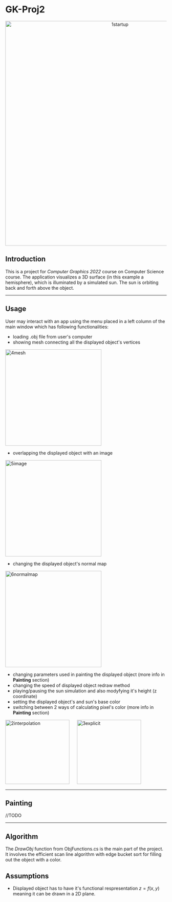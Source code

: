 # GK-Proj2
<p align="center">
  <img width="700" alt="1startup" src="https://user-images.githubusercontent.com/74315304/204162780-a3772a1f-4c2e-4c08-94f6-16bc0c598e25.png">
</p>
  
## Introduction
This is a project for *Computer Graphics 2022* course on Computer Science course. The application visualizes a 3D surface (in this example a hemisphere), which is illuminated by a simulated sun. The sun is orbiting back and forth above the object.
  
---
## Usage
User may interact with an app using the menu placed in a left column of the main window which has following functionalities:
- loading .obj file from user's computer
- showing mesh connecting all the displayed object's vertices 
<img width="300" alt="4mesh" src="https://user-images.githubusercontent.com/74315304/204166486-da63379b-e7e5-43d3-8ccf-2d94594161a8.png">

- overlapping the displayed object with an image
<img width="300" alt="5image" src="https://user-images.githubusercontent.com/74315304/204166621-c13a4db0-48c4-49c3-9a6d-9f64248cb048.png">

- changing the displayed object's normal map
<img width="300" alt="6normalmap" src="https://user-images.githubusercontent.com/74315304/204166656-820911d0-4d88-4835-878b-a649742ea35a.png">

- changing parameters used in painting the displayed object (more info in <b>Painting</b> section) <br>
- changing the speed of displayed object redraw method <br>
- playing/pausing the sun simulation and also modyfying it's height (z coordinate) <br>
- setting the displayed object's and sun's base color <br>
- switching between 2 ways of calculating pixel's color (more info in <b>Painting</b> section)
<p float="left">
<img width="200" alt="2interpolation" title="Interpolation" src="https://user-images.githubusercontent.com/74315304/204167449-5258c220-748e-4d62-a426-e12b475895e7.png">
&nbsp&nbsp&nbsp&nbsp
<img width="200" alt="3explicit" title="Explicit designation" src="https://user-images.githubusercontent.com/74315304/204167453-0715b918-c416-4d42-bb5e-01bfa4c254c4.png">
 <p>
   
 ---
## Painting
//TODO
   
   
---
## Algorithm
The *DrawObj* function from ObjFunctions.cs is the main part of the project. It involves the efficient scan line algorithm with edge bucket sort for filling out the object with a color.
   
   
## Assumptions
* Displayed object has to have it's functional respresentation $z = f(x,y)$ meaning it can be drawn in a 2D plane.
